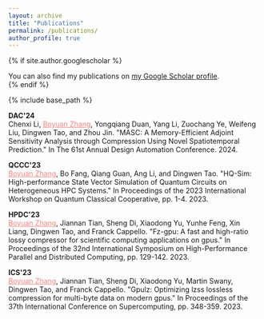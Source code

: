 ```yaml
---
layout: archive
title: "Publications"
permalink: /publications/
author_profile: true
---
```


{% if site.author.googlescholar %}
  <div class="wordwrap">You can also find my publications on <a href="{{site.author.googlescholar}}">my Google Scholar profile</a>.</div>
{% endif %}

{% include base_path %}

**DAC'24**\
Chenxi Li, <span style="color:#f28482"><u>Boyuan Zhang</u></span>, Yongqiang Duan, Yang Li, Zuochang Ye, Weifeng Liu, Dingwen Tao, and Zhou Jin. "MASC: A Memory-Efficient Adjoint Sensitivity Analysis through Compression Using Novel Spatiotemporal Prediction." In The 61st Annual Design Automation Conference. 2024.

**QCCC'23**\
<span style="color:#f28482"><u>Boyuan Zhang</u></span>, Bo Fang, Qiang Guan, Ang Li, and Dingwen Tao. "HQ-Sim: High-performance State Vector Simulation of Quantum Circuits on Heterogeneous HPC Systems." In Proceedings of the 2023 International Workshop on Quantum Classical Cooperative, pp. 1-4. 2023.

**HPDC'23**\
<span style="color:#f28482"><u>Boyuan Zhang</u></span>, Jiannan Tian, Sheng Di, Xiaodong Yu, Yunhe Feng, Xin Liang, Dingwen Tao, and Franck Cappello. "Fz-gpu: A fast and high-ratio lossy compressor for scientific computing applications on gpus." In Proceedings of the 32nd International Symposium on High-Performance Parallel and Distributed Computing, pp. 129-142. 2023.

**ICS'23**\
<span style="color:#f28482"><u>Boyuan Zhang</u></span>, Jiannan Tian, Sheng Di, Xiaodong Yu, Martin Swany, Dingwen Tao, and Franck Cappello. "Gpulz: Optimizing lzss lossless compression for multi-byte data on modern gpus." In Proceedings of the 37th International Conference on Supercomputing, pp. 348-359. 2023.